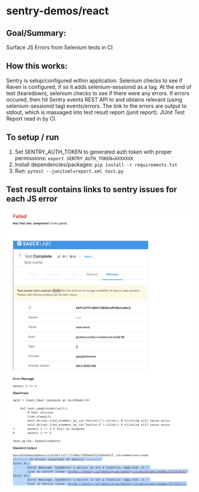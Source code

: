 # sentry-demos/react

## Goal/Summary:
Surface JS Errors from Selenium tests in CI

## How this works:
Sentry is setup/configured within application.
Selenium checks to see if Raven is configured, if so it adds selenium-sessionid as a tag.
At the end of test (tearedown), selenium checks to see if there were any errors.
If errors occured, then hit Sentry events REST API to and obtains relevant (using selenium-sessionid tag) events/errors.
The link to the errors are output to stdout, which is massaged into test result report (junit report).
JUnit Test Report read in by CI.

## To setup / run
1. Set SENTRY_AUTH_TOKEN to generated auth token with proper permissions: `export SENTRY_AUTH_TOKEN=XXXXXXX`
2. Install dependencies/packages: `pip install -r requirements.txt`
3. Run: `pytest --junitxml=report.xml test.py`

## Test result contains links to sentry issues for each JS error
![Test Result Report](images/test-result-report.png)
